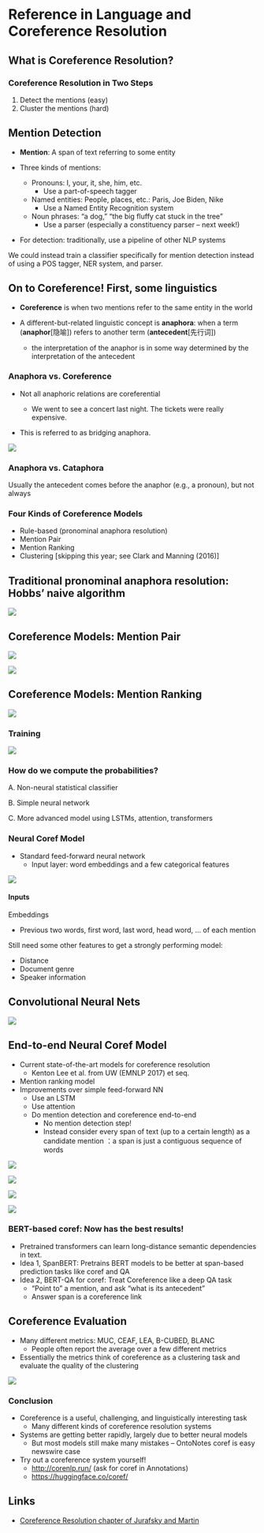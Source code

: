 # Reference in Language and Coreference Resolution

## What is Coreference Resolution?

### Coreference Resolution in Two Steps

1. Detect the mentions (easy)
2. Cluster the mentions (hard)

## Mention Detection

- **Mention**: A span of text referring to some entity

- Three kinds of mentions:
  - Pronouns: I, your, it, she, him, etc. 
    - Use a part-of-speech tagger
  - Named entities: People, places, etc.: Paris, Joe Biden, Nike 
    - Use a Named Entity Recognition system
  - Noun phrases: “a dog,” “the big fluffy cat stuck in the tree”
    - Use a parser (especially a constituency parser – next week!)

- For detection: traditionally, use a pipeline of other NLP systems

We could instead train a classifier specifically for mention  detection instead of using a POS tagger, NER system, and parser.

## On to Coreference! First, some linguistics

- **Coreference** is when two mentions refer to the same entity in  the world

- A different-but-related linguistic concept is **anaphora**: when a  term (**anaphor**[隐喻]) refers to another term (**antecedent**[先行词]) 
  - the interpretation of the anaphor is in some way determined  by the interpretation of the antecedent

### Anaphora vs. Coreference

- Not all anaphoric relations are coreferential 
  - We went to see a concert last night. The tickets were really expensive.

- This is referred to as bridging anaphora.

![](../../Images/CS224N/image-20220130152453482.png)

### Anaphora vs. Cataphora

Usually the antecedent comes before the anaphor (e.g., a pronoun), but not always

### Four Kinds of Coreference Models

- Rule-based (pronominal anaphora resolution) 
- Mention Pair 
- Mention Ranking 
- Clustering [skipping this year; see Clark and Manning (2016)]

## Traditional pronominal anaphora resolution:  Hobbs’ naive algorithm

![](../../Images/CS224N/image-20220130152656038.png)

## Coreference Models: Mention Pair

![](../../Images/CS224N/image-20220130152756205.png)

![](../../Images/CS224N/image-20220130152815421.png)

## Coreference Models: Mention Ranking

![](../../Images/CS224N/image-20220130152919392.png)

### Training

![](../../Images/CS224N/image-20220130152952289.png)

### How do we compute the probabilities?

A. Non-neural statistical classifier 

B. Simple neural network 

C. More advanced model using LSTMs, attention, transformers

### Neural Coref Model

- Standard feed-forward neural network  
  - Input layer: word embeddings and a few categorical features

![](../../Images/CS224N/image-20220130153119290.png)

#### Inputs

Embeddings 

- Previous two words, first word, last word, head word, … of each  mention

Still need some other features to get a strongly performing model: 

- Distance 
- Document genre 
- Speaker information

## Convolutional Neural Nets

![](../../Images/CS224N/image-20220130153251070.png)

## End-to-end Neural Coref Model

- Current state-of-the-art models for coreference resolution  
  - Kenton Lee et al. from UW (EMNLP 2017) et seq. 
- Mention ranking model 
- Improvements over simple feed-forward NN 
  - Use an LSTM 
  - Use attention 
  - Do mention detection and coreference end-to-end 
    - No mention detection step! 
    - Instead consider every span of text (up to a certain length) as a candidate mention ：a span is just a contiguous sequence of words

![](../../Images/CS224N/image-20220130153440334.png)

![](../../Images/CS224N/image-20220130153506725.png)

![](../../Images/CS224N/image-20220130153526170.png)

![](../../Images/CS224N/image-20220130153547085.png)

### BERT-based coref: Now has the best results!

- Pretrained transformers can learn long-distance semantic dependencies in text. 
- Idea 1, SpanBERT: Pretrains BERT models to be better at span-based prediction tasks  like coref and QA 
- Idea 2, BERT-QA for coref: Treat Coreference like a deep QA task 
  - “Point to” a mention, and ask “what is its antecedent” 
  - Answer span is a coreference link

## Coreference Evaluation

- Many different metrics: MUC, CEAF, LEA, B-CUBED, BLANC 
  - People often report the average over a few different metrics 
- Essentially the metrics think of coreference as a clustering task and  evaluate the quality of the clustering

![](../../Images/CS224N/image-20220130153719930.png)

### Conclusion

- Coreference is a useful, challenging, and linguistically interesting task 
  - Many different kinds of coreference resolution systems 
- Systems are getting better rapidly, largely due to better neural models 
  - But most models still make many mistakes – OntoNotes coref is easy newswire case 
- Try out a coreference system yourself! 
  - http://corenlp.run/ (ask for coref in Annotations) 
  - https://huggingface.co/coref/



## Links

- [Coreference Resolution chapter of Jurafsky and Martin](https://web.stanford.edu/~jurafsky/slp3/22.pdf)